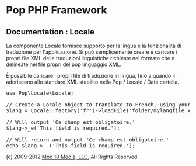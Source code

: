 Pop PHP Framework
=================

Documentation : Locale
----------------------

La componente Locale fornisce supporto per la lingua e la funzionalità di traduzione per l'applicazione. Si può semplicemente creare e caricare i propri file XML delle traduzioni linguistiche richieste nel formato che è delineate nel file propri del pop linguaggio XML.

È possibile caricare i propri file di traduzione in lingua, fino a quando il aderiscono allo standard XML stabilito nella Pop / Locale / Data cartella.

<pre>
use Pop\Locale\Locale;

// Create a Locale object to translate to French, using your own language file.
$lang = Locale::factory('fr')->loadFile('folder/mylangfile.xml);

// Will output 'Ce champ est obligatoire.'
$lang->_e('This field is required.');

// Will return and output 'Ce champ est obligatoire.'
echo $lang->__('This field is required.');
</pre>

(c) 2009-2012 [Moc 10 Media, LLC.](http://www.moc10media.com) All Rights Reserved.
